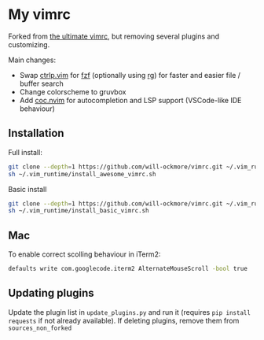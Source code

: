 # My vimrc

Forked from [the ultimate vimrc](https://github.com/amix/vimrc), but removing several plugins and customizing.

Main changes:

- Swap [ctrlp.vim](https://github.com/ctrlpvim/ctrlp.vim) for [fzf](https://github.com/junegunn/fzf) (optionally using [rg](https://github.com/BurntSushi/ripgrep)) for faster and easier file / buffer search
- Change colorscheme to gruvbox
- Add [coc.nvim](https://github.com/neoclide/coc.nvim) for autocompletion and LSP support (VSCode-like IDE behaviour)

## Installation

Full install:

```bash
git clone --depth=1 https://github.com/will-ockmore/vimrc.git ~/.vim_runtime
sh ~/.vim_runtime/install_awesome_vimrc.sh
```

Basic install

```bash
git clone --depth=1 https://github.com/will-ockmore/vimrc.git ~/.vim_runtime
sh ~/.vim_runtime/install_basic_vimrc.sh
```

## Mac

To enable correct scolling behaviour in iTerm2:

```bash
defaults write com.googlecode.iterm2 AlternateMouseScroll -bool true
```

## Updating plugins

Update the plugin list in `update_plugins.py` and run it (requires `pip install requests` if not already available). If deleting plugins, remove them from `sources_non_forked`
